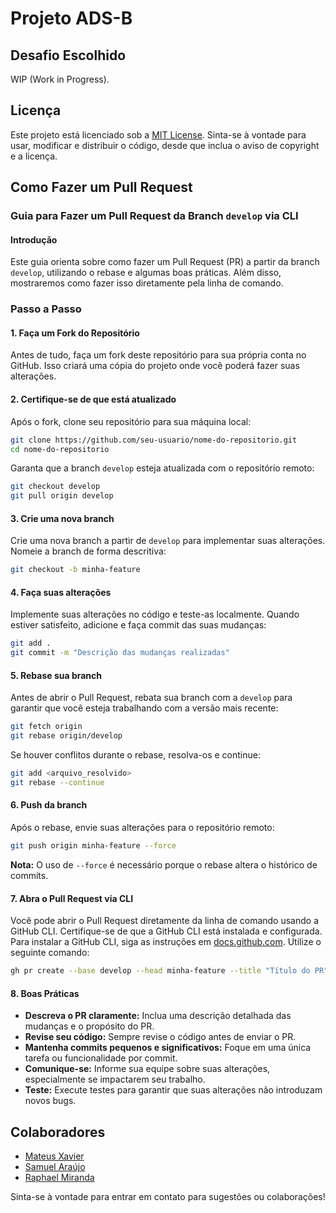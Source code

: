# Projeto ADS-B

## Desafio Escolhido
WIP (Work in Progress).

## Licença

Este projeto está licenciado sob a [MIT License](LICENSE). Sinta-se à vontade para usar, modificar e distribuir o código, desde que inclua o aviso de copyright e a licença.

## Como Fazer um Pull Request

### Guia para Fazer um Pull Request da Branch `develop` via CLI

#### Introdução

Este guia orienta sobre como fazer um Pull Request (PR) a partir da branch `develop`, utilizando o rebase e algumas boas práticas. Além disso, mostraremos como fazer isso diretamente pela linha de comando.

### Passo a Passo

#### 1. Faça um Fork do Repositório

Antes de tudo, faça um fork deste repositório para sua própria conta no GitHub. Isso criará uma cópia do projeto onde você poderá fazer suas alterações.

#### 2. Certifique-se de que está atualizado

Após o fork, clone seu repositório para sua máquina local:

```bash
git clone https://github.com/seu-usuario/nome-do-repositorio.git
cd nome-do-repositorio
```

Garanta que a branch `develop` esteja atualizada com o repositório remoto:

```bash
git checkout develop
git pull origin develop
```

#### 3. Crie uma nova branch

Crie uma nova branch a partir de `develop` para implementar suas alterações. Nomeie a branch de forma descritiva:

```bash
git checkout -b minha-feature
```

#### 4. Faça suas alterações

Implemente suas alterações no código e teste-as localmente. Quando estiver satisfeito, adicione e faça commit das suas mudanças:

```bash
git add .
git commit -m "Descrição das mudanças realizadas"
```

#### 5. Rebase sua branch

Antes de abrir o Pull Request, rebata sua branch com a `develop` para garantir que você esteja trabalhando com a versão mais recente:

```bash
git fetch origin
git rebase origin/develop
```

Se houver conflitos durante o rebase, resolva-os e continue:

```bash
git add <arquivo_resolvido>
git rebase --continue
```

#### 6. Push da branch

Após o rebase, envie suas alterações para o repositório remoto:

```bash
git push origin minha-feature --force
```

**Nota:** O uso de `--force` é necessário porque o rebase altera o histórico de commits.

#### 7. Abra o Pull Request via CLI

Você pode abrir o Pull Request diretamente da linha de comando usando a GitHub CLI. Certifique-se de que a GitHub CLI está instalada e configurada. Para instalar a GitHub CLI, siga as instruções em [docs.github.com](https://cli.github.com/manual/installation). Utilize o seguinte comando:

```bash
gh pr create --base develop --head minha-feature --title "Título do PR" --body "Descrição detalhada do que foi feito."
```

#### 8. Boas Práticas

- **Descreva o PR claramente:** Inclua uma descrição detalhada das mudanças e o propósito do PR.
- **Revise seu código:** Sempre revise o código antes de enviar o PR.
- **Mantenha commits pequenos e significativos:** Foque em uma única tarefa ou funcionalidade por commit.
- **Comunique-se:** Informe sua equipe sobre suas alterações, especialmente se impactarem seu trabalho.
- **Teste:** Execute testes para garantir que suas alterações não introduzam novos bugs.

## Colaboradores

- [Mateus Xavier](mailto:mxs2@cesar.school)
- [Samuel Araújo](mailto:ssab@cesar.school)
- [Raphael Miranda](mailto:rrsm2@cesar.school)

Sinta-se à vontade para entrar em contato para sugestões ou colaborações!